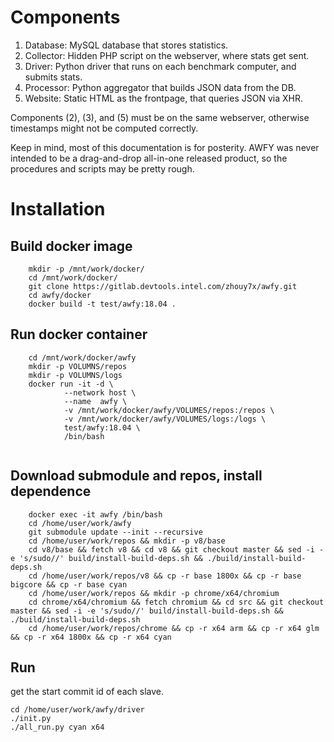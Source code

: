 Components
==========

1. Database: MySQL database that stores statistics.
2. Collector: Hidden PHP script on the webserver, where stats get sent.
3. Driver: Python driver that runs on each benchmark computer, and submits stats.
4. Processor: Python aggregator that builds JSON data from the DB.
5. Website: Static HTML as the frontpage, that queries JSON via XHR.

Components (2), (3), and (5) must be on the same webserver, otherwise timestamps might not be computed correctly.

Keep in mind, most of this documentation is for posterity. AWFY was never intended to be a drag-and-drop all-in-one released product, so the procedures and scripts may be pretty rough.

Installation
============

Build docker image
--------
```text
    mkdir -p /mnt/work/docker/
    cd /mnt/work/docker/
    git clone https://gitlab.devtools.intel.com/zhouy7x/awfy.git
    cd awfy/docker
    docker build -t test/awfy:18.04 .
```

Run docker container
--------
```text
    cd /mnt/work/docker/awfy
    mkdir -p VOLUMNS/repos
    mkdir -p VOLUMNS/logs
    docker run -it -d \
            --network host \
            --name  awfy \
            -v /mnt/work/docker/awfy/VOLUMES/repos:/repos \
            -v /mnt/work/docker/awfy/VOLUMES/logs:/logs \
            test/awfy:18.04 \
            /bin/bash
           
```

Download submodule and repos, install dependence
--------
```text
    docker exec -it awfy /bin/bash
    cd /home/user/work/awfy
    git submodule update --init --recursive
    cd /home/user/work/repos && mkdir -p v8/base
    cd v8/base && fetch v8 && cd v8 && git checkout master && sed -i -e 's/sudo//' build/install-build-deps.sh && ./build/install-build-deps.sh
    cd /home/user/work/repos/v8 && cp -r base 1800x && cp -r base bigcore && cp -r base cyan
    cd /home/user/work/repos && mkdir -p chrome/x64/chromium
    cd chrome/x64/chromium && fetch chromium && cd src && git checkout master && sed -i -e 's/sudo//' build/install-build-deps.sh && ./build/install-build-deps.sh
    cd /home/user/work/repos/chrome && cp -r x64 arm && cp -r x64 glm && cp -r x64 1800x && cp -r x64 cyan
```

Run
--------
get the start commit id of each slave.
```text
cd /home/user/work/awfy/driver
./init.py
./all_run.py cyan x64  

```